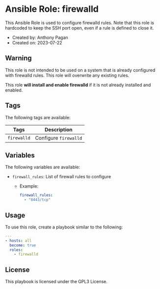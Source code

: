 # Ansible Role: firewalld

This Ansible Role is used to configure firewalld rules. Note that this role
is hardcoded to keep the SSH port open, even if a rule is defined to close
it.

- Created by: Anthony Pagan
- Created on: 2023-07-22

## Warning

This role is not intended to be used on a system that is already configured
with firewalld rules. This role will overwrite any existing rules.

This role **will install and enable firewalld** if it is not already installed
and enabled.

## Tags

The following tags are available:

| Tags | Description |
|------|-------------|
| `firewalld` | Configure `firewalld` |

## Variables

The following variables are available:

- `firewall_rules`: List of firewall rules to configure
  - Example:

    ```yaml
    firewall_rules:
      - "8443/tcp"
    ```

## Usage

To use this role, create a playbook similar to the following:

```yaml
---
- hosts: all
  become: true
  roles:
    - firewalld
```

## License

This playbook is licensed under the GPL3 License.
